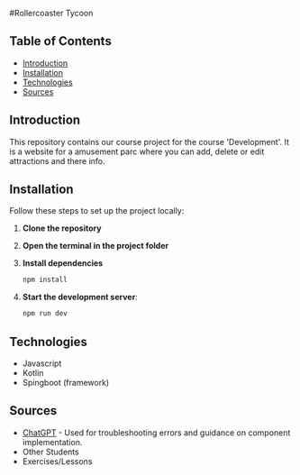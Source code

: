 #Rollercoaster Tycoon

## Table of Contents

- [Introduction](#introduction)
- [Installation](#installation)
- [Technologies](#technologies)
- [Sources](#sources)


## Introduction

This repository contains our course project for the course 'Development'. It is a website for a amusement parc where you can add, delete or edit attractions and there info.

## Installation

Follow these steps to set up the project locally:

1. **Clone the repository**

2. **Open the terminal in the project folder**

3. **Install dependencies**
    ```sh
    npm install
    ```

4. **Start the development server**:
    ```sh
    npm run dev
    ```

## Technologies

- Javascript
- Kotlin
- Spingboot (framework)

## Sources

- [ChatGPT](https://chatgpt.com/) - Used for troubleshooting errors and guidance on component implementation.
- Other Students
- Exercises/Lessons



